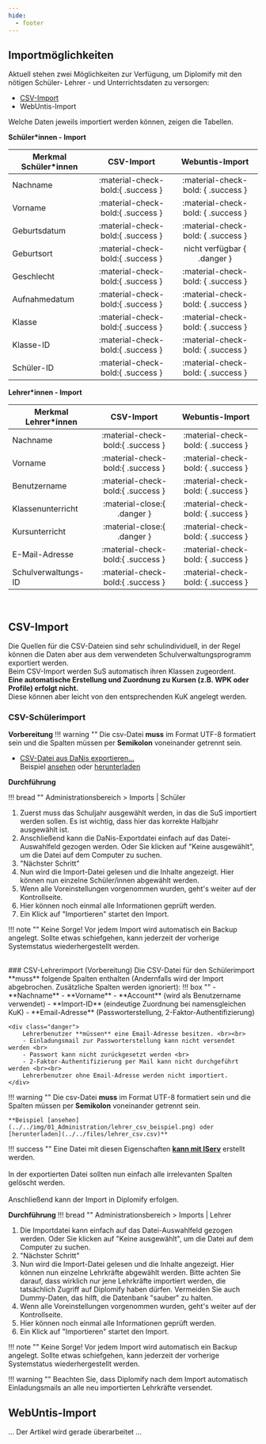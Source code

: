 ```yaml
---
hide:
  - footer
---
```


## Importmöglichkeiten
Aktuell stehen zwei Möglichkeiten zur Verfügung, um Diplomify mit den nötigen Schüler- Lehrer - und Unterrichtsdaten zu versorgen: <br>

- [CSV-Import](#csv-import)<br>
- WebUntis-Import<br>

Welche Daten jeweils importiert werden können, zeigen die Tabellen. <br>


**Schüler*innen - Import**

| Merkmal Schüler*innen | CSV-Import                                                      | Webuntis-Import                             |
|-----------------------|:---------------------------------:|:-------------------------------------------:|
| Nachname              |:material-check-bold:{ .success }  |:material-check-bold: { .success }           |
| Vorname               |:material-check-bold:{ .success }  |:material-check-bold: { .success }           |
| Geburtsdatum          |:material-check-bold:{ .success }  |:material-check-bold: { .success }           |
| Geburtsort            |:material-check-bold:{ .success }  |nicht verfügbar { .danger }                  |
| Geschlecht            |:material-check-bold:{ .success }  |:material-check-bold: { .success }           |
| Aufnahmedatum         |:material-check-bold:{ .success }  |:material-check-bold: { .success }           |
| Klasse                |:material-check-bold:{ .success }  |:material-check-bold: { .success }           |
| Klasse-ID             |:material-check-bold:{ .success }  |:material-check-bold: { .success }           |
| Schüler-ID            |:material-check-bold:{ .success }  |:material-check-bold: { .success }           |

**Lehrer*innen - Import**

| Merkmal Lehrer*innen  | CSV-Import                        | Webuntis-Import                             |
|-----------------------|:---------------------------------:|:-------------------------------------------:|
| Nachname              |:material-check-bold:{ .success }  |:material-check-bold: { .success }           |
| Vorname               |:material-check-bold:{ .success }  |:material-check-bold: { .success }           |
| Benutzername          |:material-check-bold:{ .success }  |:material-check-bold: { .success }           |
| Klassenunterricht     |:material-close:{ .danger }        |:material-check-bold: { .success }           |
| Kursunterricht        |:material-close:{ .danger }        |:material-check-bold: { .success }           |
| E-Mail-Adresse        |:material-check-bold:{ .success }  |:material-check-bold: { .success }           |
| Schulverwaltungs-ID   |:material-check-bold:{ .success }  |:material-check-bold: { .success }           |

<br>

## CSV-Import

Die Quellen für die CSV-Dateien sind sehr schulindividuell, in der Regel können die Daten aber aus dem verwendeten Schulverwaltungsprogramm exportiert werden. <br>
Beim CSV-Import werden SuS automatisch ihren Klassen zugeordent. <br>
**Eine automatische Erstellung und Zuordnung zu Kursen (z.B. WPK oder Profile) erfolgt nicht.** <br>
Diese können aber leicht von den entsprechenden KuK angelegt werden.
<br>
### CSV-Schülerimport
**Vorbereitung**
!!! warning ""
    Die csv-Datei **muss** im Format UTF-8 formatiert sein und die Spalten müssen per **Semikolon** voneinander getrennt sein. <br>


 - [CSV-Datei aus DaNis exportieren...](Danisexport.md) <br>
    Beispiel [ansehen](../../img/01_Administration/schueler_csv_beispiel.png) oder [herunterladen](../../files/schueler_csv_beispiel.csv)

**Durchführung**

!!! bread ""
    Administrationsbereich > Imports | Schüler

1. Zuerst muss das Schuljahr ausgewählt werden, in das die SuS importiert werden sollen. Es ist wichtig, dass hier das korrekte Halbjahr ausgewählt ist.
2. Anschließend kann die DaNis-Exportdatei einfach auf das Datei-Auswahlfeld gezogen werden. Oder Sie klicken auf "Keine ausgewählt", um die Datei auf dem Computer zu suchen.
3. "Nächster Schritt"
4. Nun wird die Import-Datei gelesen und die Inhalte angezeigt. Hier können nun einzelne Schüler/innen abgewählt werden.
5. Wenn alle Voreinstellungen vorgenommen wurden, geht's weiter auf der Kontrollseite.
6. Hier können noch einmal alle Informationen geprüft werden. 
7. Ein Klick auf "Importieren" startet den Import.

!!! note ""
    Keine Sorge! Vor jedem Import wird automatisch ein Backup angelegt. Sollte etwas schiefgehen, kann jederzeit der vorherige Systemstatus wiederhergestellt werden.

<br>
### CSV-Lehrerimport (Vorbereitung)
Die CSV-Datei für den Schülerimport **muss** folgende Spalten enthalten (Andernfalls wird der Import abgebrochen. Zusätzliche Spalten werden ignoriert): 
!!! box ""
    - **Nachname**
    - **Vorname**
    - **Account** (wird als Benutzername verwendet)
    - **Import-ID** (eindeutige Zuordnung bei namensgleichen KuK)
    - **Email-Adresse** (Passworterstellung, 2-Faktor-Authentifizierung)


    <div class="danger">
        Lehrerbenutzer **müssen** eine Email-Adresse besitzen. <br><br>
        - Einladungsmail zur Passworterstellung kann nicht versendet werden <br>
        - Passwort kann nicht zurückgesetzt werden <br>
        - 2-Faktor-Authentifizierung per Mail kann nicht durchgeführt werden <br><br>
        Lehrerbenutzer ohne Email-Adresse werden nicht importiert.
    </div>

!!! warning ""
    Die csv-Datei **muss** im Format UTF-8 formatiert sein und die Spalten müssen per **Semikolon** voneinander getrennt sein. <br>
    
    **Beispiel [ansehen](../../img/01_Administration/lehrer_csv_beispiel.png) oder [herunterladen](../../files/lehrer_csv.csv)**


!!! success ""
    Eine Datei mit diesen Eigenschaften **[kann mit IServ](../../img/01_Administration/lehrer_iserv.gif)** erstellt werden. <br><br>
    In der exportierten Datei sollten nun einfach alle irrelevanten Spalten gelöscht werden.<br><br>
    Anschließend kann der Import in Diplomify erfolgen.
    
**Durchführung**
!!! bread ""
    Administrationsbereich > Imports | Lehrer

1. Die Importdatei kann einfach auf das Datei-Auswahlfeld gezogen werden. Oder Sie klicken auf "Keine ausgewählt", um die Datei auf dem Computer zu suchen.
2. "Nächster Schritt"
3. Nun wird die Import-Datei gelesen und die Inhalte angezeigt. Hier können nun einzelne Lehrkräfte abgewählt werden. Bitte achten Sie darauf, dass wirklich nur jene Lehrkräfte importiert werden, die tatsächlich Zugriff auf Diplomify haben dürfen. Vermeiden Sie auch Dummy-Daten, das hilft, die Datenbank "sauber" zu halten.
4. Wenn alle Voreinstellungen vorgenommen wurden, geht's weiter auf der Kontrollseite.
5. Hier können noch einmal alle Informationen geprüft werden. 
6. Ein Klick auf "Importieren" startet den Import.

!!! note ""
    Keine Sorge! Vor jedem Import wird automatisch ein Backup angelegt. Sollte etwas schiefgehen, kann jederzeit der vorherige Systemstatus wiederhergestellt werden.

!!! warning ""
    Beachten Sie, dass Diplomify nach dem Import automatisch Einladungsmails an alle neu importierten Lehrkräfte versendet. 
<br>

## WebUntis-Import
... Der Artikel wird gerade überarbeitet ...


